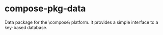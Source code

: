 # compose-pkg-data
Data package for the \compose\ platform. It provides a simple interface to a key-based database.
